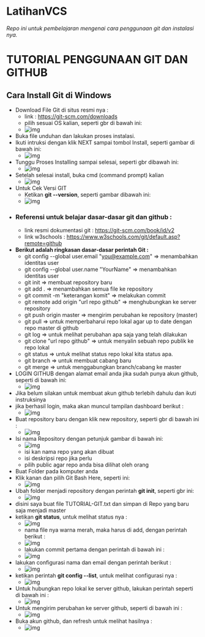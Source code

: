 # LatihanVCS
*Repo ini untuk pembelajaran mengenai cara penggunaan git dan instalasi nya.*

# TUTORIAL PENGGUNAAN GIT DAN GITHUB
## Cara Install Git di Windows
* Download File Git di situs resmi nya :
  * link : https://git-scm.com/downloads
  * pilih sesuai OS kalian, seperti gbr di bawah ini:
  * ![img](https://github.com/raissaputra/LatihanVCS/blob/main/assets/git-scm.png)
* Buka file unduhan dan lakukan proses instalasi.
* Ikuti intruksi dengan klik NEXT sampai tombol Install, seperti gambar di bawah ini:
  * ![img](https://github.com/raissaputra/LatihanVCS/blob/main/assets/install-git.png)
* Tunggu Proses Installing sampai selesai, seperti gbr dibawah ini:
  * ![img](https://github.com/raissaputra/LatihanVCS/blob/main/assets/tunggu-finish-instal.png)
* Setelah selesai install, buka cmd (command prompt) kalian
  * ![img](https://github.com/raissaputra/LatihanVCS/blob/main/assets/cmd.png) 
* Untuk Cek Versi GIT
  * Ketikan **git --version**, seperti gambar dibawah ini:
  * ![img](https://github.com/raissaputra/LatihanVCS/blob/main/assets/git--version.png)
* ### Referensi untuk belajar dasar-dasar git dan github :
  * link resmi dokumentasi git : https://git-scm.com/book/id/v2
  * link w3schools : https://www.w3schools.com/git/default.asp?remote=github
* **Berikut adalah ringkasan dasar-dasar perintah Git :**
  * git config --global user.email "you@example.com" => menambahkan identitas user
  * git config --global user.name "YourName" => menambahkan identitas user
  * git init => membuat repository baru
  * git add . => menambahkan semua file ke repository
  * git commit -m "keterangan komit" => melakukan commit
  * git remote add origin "url repo github" => menghubungkan ke server repository
  * git push origin master => mengirim perubahan ke repository (master)
  * git pull => untuk memperbaharui repo lokal agar up to date dengan repo master di github
  * git log => untuk melihat perubahan apa saja yang telah dilakukan
  * git clone "url repo github" => untuk menyalin sebuah repo publik ke repo lokal
  * git status => untuk melihat status repo lokal kita status apa.
  * git branch => untuk membuat cabang baru
  * git merge => untuk menggabungkan branch/cabang ke master 
* LOGIN GITHUB dengan alamat email anda jika sudah punya akun github, seperti di bawah ini:
  * ![img](https://github.com/raissaputra/LatihanVCS/blob/main/assets/sign-in-github.jpg)
* Jika belum silakan untuk membuat akun github terlebih dahulu dan ikuti instruksinya
* jika berhasil login, maka akan muncul tampilan dashboard berikut :
  * ![img](https://github.com/raissaputra/LatihanVCS/blob/main/assets/dashboard-github.png)
* Buat repository baru dengan klik new repository, seperti gbr di bawah ini :
  * ![img](https://github.com/raissaputra/LatihanVCS/blob/main/assets/new-repo.png)
* Isi nama Repository dengan petunjuk gambar di bawah ini:
  * ![img](https://github.com/raissaputra/LatihanVCS/blob/main/assets/nama-repo.png)
  * isi kan nama repo yang akan dibuat
  * isi deskripsi repo jika perlu
  * pilih public agar repo anda bisa dilihat oleh orang
* Buat Folder pada komputer anda
* Klik kanan dan pilih Git Bash Here, seperti ini:
  * ![img](https://github.com/raissaputra/LatihanVCS/blob/main/assets/buat-repo-lokal.png)
* Ubah folder menjadi repository dengan perintah **git init**, seperti gbr ini:
  * ![img](https://github.com/raissaputra/LatihanVCS/blob/main/assets/git-init.png)
* disini saya buat file TUTORIAL-GIT.txt dan simpan di Repo yang baru saja menjadi master
* ketikan **git status**, untuk melihat status nya :
  * ![img](https://github.com/raissaputra/LatihanVCS/blob/main/assets/add-untrack.png)
  * nama file nya warna merah, maka harus di add, dengan perintah berikut :
  * ![img](https://github.com/raissaputra/LatihanVCS/blob/main/assets/stage.png)
  * lakukan commit pertama dengan perintah di bawah ini :
  * ![img](https://github.com/raissaputra/LatihanVCS/blob/main/assets/first-commit.png) 
* lakukan configurasi nama dan email dengan perintah berikut :
  * ![img](https://github.com/raissaputra/LatihanVCS/blob/main/assets/identitas.png)
* ketikan perintah **git config --list**, untuk melihat configurasi nya :
  * ![img](https://github.com/raissaputra/LatihanVCS/blob/main/assets/config--list.png)
* Untuk hubungkan repo lokal ke server github, lakukan perintah seperti di bawah ini :
  * ![img](https://github.com/raissaputra/LatihanVCS/blob/main/assets/git-push.png)
* Untuk mengirim perubahan ke server github, seperti di bawah ini :
  * ![img](https://github.com/raissaputra/LatihanVCS/blob/main/assets/git-push-final.png)
* Buka akun github, dan refresh untuk melihat hasilnya :
  * ![img](https://github.com/raissaputra/LatihanVCS/blob/main/assets/update-github.png)
